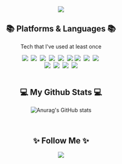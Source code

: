 <div align="center">
<img src="https://capsule-render.vercel.app/api?type=waving&color=6CE99A&height=180&section=header&text=jiseon%20Han&fontSize=70" />
</div>

<h2 align="center">📚 Platforms & Languages 📚</h2>
<p align="center">Tech that l've used at least once</p>
<div align="center">
	<img src="https://img.shields.io/badge/Java-007396?style=flat-square&logo=Java&logoColor=white"/>&nbsp
	<img src="https://img.shields.io/badge/Python-3776AB?style=flat&logo=Python&logoColor=white" />&nbsp
	<img src="https://img.shields.io/badge/R-276DC3?style=flat&logo=R&logoColor=white" />&nbsp
	<img src="https://img.shields.io/badge/HTML5-E34F26?style=flat&logo=HTML5&logoColor=white"/>&nbsp
	<img src="https://img.shields.io/badge/CSS3-1572B6?style=flat&logo=CSS3&logoColor=white" />&nbsp
	<img src="https://img.shields.io/badge/Spring-6DB33F?style=flat&logo=Spring&logoColor=white" />
	<img src="https://img.shields.io/badge/Spring Boot-6DB33F?style=flat&logo=SpringBoot&logoColor=white" />&nbsp
	<img src="https://img.shields.io/badge/JQuery-0769AD?style=flat&logo=JQuery&logoColor=white" />&nbsp
	<img src="https://img.shields.io/badge/JavaScrpit-F7DF1E?style=flat&logo=JavaScript&logoColor=white" />&nbsp
</div>	
<div align="center">
	<img src="https://img.shields.io/badge/Amazon AWS-232F3E?style=flat&logo=Amazon&logoColor=white" />&nbsp
	<img src="https://img.shields.io/badge/MySQL-4479A1?style=flat&logo=MySQL&logoColor=white" />&nbsp
	<img src="https://img.shields.io/badge/Oracle-F80000?style=flat&logo=Oracle&logoColor=white" />&nbsp
	<img src="https://img.shields.io/badge/Linux-FCC624?style=flat&logo=Linux&logoColor=white" />
</div>
<br />

<h2 align="center">💻 My Github Stats 💻</h2>

<div align="center">
	
![Anurag's GitHub stats](https://github-readme-stats.vercel.app/api?username=hanjiseon&show_icons=true&theme=vue)
</div>
<br />

<h2 align="center">✨ Follow Me ✨</h2>
<p align="center">
<!--  <a href="https://velog.io/@hyeinisfree"><img src="https://img.shields.io/badge/Tech%20Blog-11B48A?style=flatsquare&logo=Vimeo&logoColor=white&link=https://velog.io/@hyeinisfree"/></a>&nbsp -->
  <a href="mailto:han003626@gmail.com"><img src="https://img.shields.io/badge/Gmail-d14836?style=flat-square&logo=Gmail&logoColor=white&link=han003626@gmail.com"/></a>
</p>



